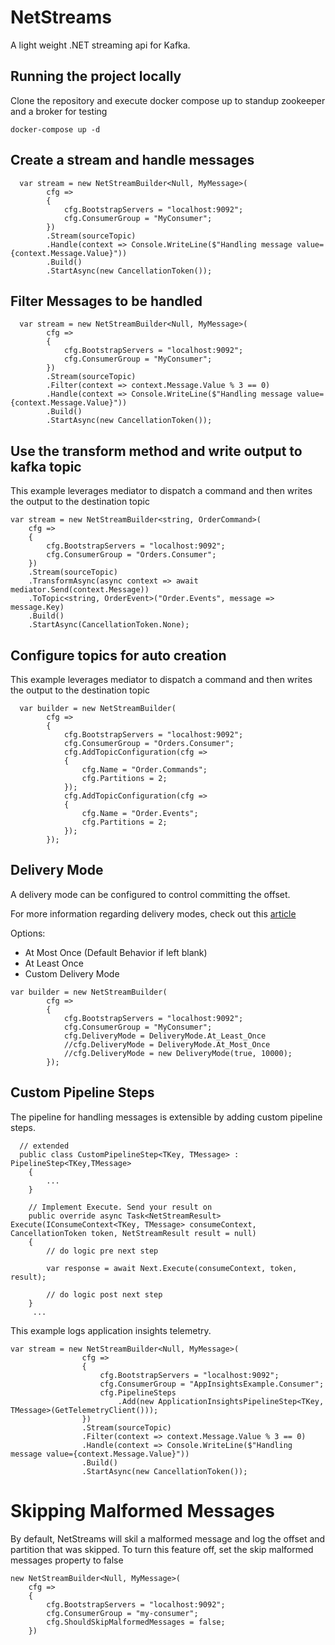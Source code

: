 # NetStreams

A light weight .NET streaming api for Kafka.

## Running the project locally

Clone the repository and execute docker compose up  to standup zookeeper and a broker for testing

```
docker-compose up -d
```

## Create a stream and handle messages

``` .net
  var stream = new NetStreamBuilder<Null, MyMessage>(
        cfg =>
        {
            cfg.BootstrapServers = "localhost:9092";
            cfg.ConsumerGroup = "MyConsumer";
        })
        .Stream(sourceTopic)
        .Handle(context => Console.WriteLine($"Handling message value={context.Message.Value}"))
        .Build()
        .StartAsync(new CancellationToken());
```

## Filter Messages to be handled


``` .net
  var stream = new NetStreamBuilder<Null, MyMessage>(
        cfg =>
        {
            cfg.BootstrapServers = "localhost:9092";
            cfg.ConsumerGroup = "MyConsumer";
        })
        .Stream(sourceTopic)
        .Filter(context => context.Message.Value % 3 == 0)
        .Handle(context => Console.WriteLine($"Handling message value={context.Message.Value}"))
        .Build()
        .StartAsync(new CancellationToken());
```


## Use the transform method and write output to kafka topic

This example leverages mediator to dispatch a command and then writes the output to the destination topic

```
var stream = new NetStreamBuilder<string, OrderCommand>(
    cfg =>
    {
        cfg.BootstrapServers = "localhost:9092";
        cfg.ConsumerGroup = "Orders.Consumer";
    })
    .Stream(sourceTopic)
    .TransformAsync(async context => await mediator.Send(context.Message))
    .ToTopic<string, OrderEvent>("Order.Events", message => message.Key)
    .Build()
    .StartAsync(CancellationToken.None);
```


## Configure topics for auto creation

This example leverages mediator to dispatch a command and then writes the output to the destination topic

```
  var builder = new NetStreamBuilder(
        cfg =>
        {
            cfg.BootstrapServers = "localhost:9092";
            cfg.ConsumerGroup = "Orders.Consumer";
            cfg.AddTopicConfiguration(cfg =>
            {
                cfg.Name = "Order.Commands";
                cfg.Partitions = 2;
            });
            cfg.AddTopicConfiguration(cfg =>
            {
                cfg.Name = "Order.Events";
                cfg.Partitions = 2;
            });
        });
```

## Delivery Mode

A delivery mode can be configured to control committing the offset.

For more information regarding delivery modes, check out this [article](https://dzone.com/articles/kafka-clients-at-most-once-at-least-once-exactly-o)

Options:
- At Most Once (Default Behavior if left blank)
- At Least Once
- Custom Delivery Mode

```  
var builder = new NetStreamBuilder(
        cfg =>
        {
            cfg.BootstrapServers = "localhost:9092";
            cfg.ConsumerGroup = "MyConsumer";
            cfg.DeliveryMode = DeliveryMode.At_Least_Once
            //cfg.DeliveryMode = DeliveryMode.At_Most_Once
            //cfg.DeliveryMode = new DeliveryMode(true, 10000);
        });
```

## Custom Pipeline Steps

The pipeline for handling messages is extensible by adding custom pipeline steps.

```
  // extended
  public class CustomPipelineStep<TKey, TMessage> : PipelineStep<TKey,TMessage>
    {
        ...
    }

    // Implement Execute. Send your result on 
    public override async Task<NetStreamResult> Execute(IConsumeContext<TKey, TMessage> consumeContext, CancellationToken token, NetStreamResult result = null)
    {
        // do logic pre next step
        
        var response = await Next.Execute(consumeContext, token, result);

        // do logic post next step 
    }
     ...
```

This example logs application insights telemetry.

```
var stream = new NetStreamBuilder<Null, MyMessage>(
                cfg =>
                {
                    cfg.BootstrapServers = "localhost:9092";
                    cfg.ConsumerGroup = "AppInsightsExample.Consumer";
                    cfg.PipelineSteps
                        .Add(new ApplicationInsightsPipelineStep<TKey, TMessage>(GetTelemetryClient()));
                })
                .Stream(sourceTopic)
                .Filter(context => context.Message.Value % 3 == 0)
                .Handle(context => Console.WriteLine($"Handling message value={context.Message.Value}"))
                .Build()
                .StartAsync(new CancellationToken());
```


# Skipping Malformed Messages

By default, NetStreams will skil a malformed message and log the offset and partition that was skipped.  To turn this feature off, set the skip malformed messages property to false

```
new NetStreamBuilder<Null, MyMessage>(
    cfg =>
    {
        cfg.BootstrapServers = "localhost:9092";
        cfg.ConsumerGroup = "my-consumer";
        cfg.ShouldSkipMalformedMessages = false;
    })
```
